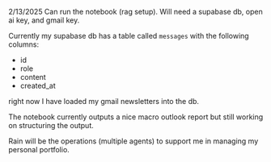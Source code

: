 2/13/2025
Can run the notebook (rag setup). Will need a supabase db, open ai key, and gmail key. 

Currently my supabase db has a table called `messages` with the following columns:
- id
- role
- content
- created_at

right now I have loaded my gmail newsletters into the db. 

The notebook currently outputs a nice macro outlook report but still working on structuring the output. 

Rain will be the operations (multiple agents) to support me in managing my personal portfolio.